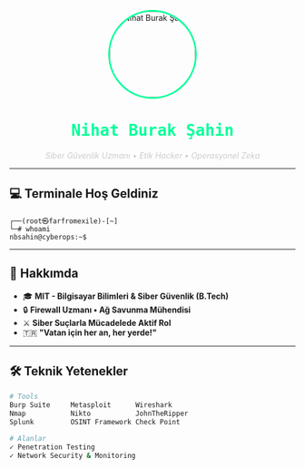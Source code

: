 <!-- PROFIL GÖRSELİ -->
<p align="center">
  <img src="https://avatars.githubusercontent.com/u/84996120?v=4" width="150" style="border-radius: 50%; border: 3px solid #00FF99;" alt="Nihat Burak Şahin">
</p>

<h1 align="center" style="font-family: monospace; color: #00FF99;">Nihat Burak Şahin</h1>
<p align="center"><em style="color: #ccc;">Siber Güvenlik Uzmanı • Etik Hacker • Operasyonel Zeka</em></p>

---

## 💻 Terminale Hoş Geldiniz

```
┌──(root㉿farfromexile)-[~]
└─# whoami
nbsahin@cyberops:~$
```

---

## 🧠 Hakkımda

- 🎓 **MIT - Bilgisayar Bilimleri & Siber Güvenlik (B.Tech)**
- 🔒 **Firewall Uzmanı • Ağ Savunma Mühendisi**
- ⚔️ **Siber Suçlarla Mücadelede Aktif Rol**
- 🇹🇷 **"Vatan için her an, her yerde!"**

---

## 🛠️ Teknik Yetenekler

```bash
# Tools
Burp Suite     Metasploit      Wireshark
Nmap           Nikto           JohnTheRipper
Splunk         OSINT Framework Check Point
```

```bash
# Alanlar
✓ Penetration Testing
✓ Network Security & Monitoring
```
